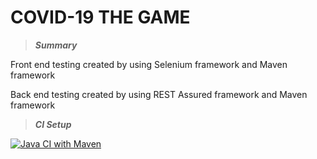 # COVID-19 THE GAME

>*****Summary*****

Front end testing created by using Selenium framework and Maven framework

Back end testing created by using REST Assured framework and Maven framework

>*****CI Setup*****

[![Java CI with Maven](https://github.com/wds33817/test1stRound/actions/workflows/maven.yml/badge.svg)](https://github.com/wds33817/test1stRound/actions/workflows/maven.yml)
